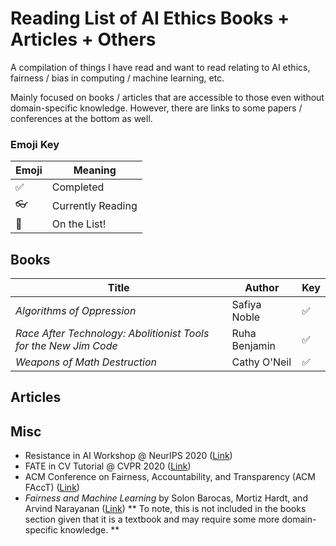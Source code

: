 # Reading List of AI Ethics Books + Articles + Others
A compilation of things I have read and want to read relating to AI ethics, fairness / bias in computing / machine learning, etc. 

Mainly focused on books / articles that are accessible to those even without domain-specific knowledge. However, there are links to some papers / conferences at the bottom as well. 

### Emoji Key
Emoji | Meaning
------------ | -------------
:white_check_mark: | Completed
:eyeglasses:| Currently Reading
:small_orange_diamond: | On the List! 

## Books
Title | Author | Key
------------ | ------------- | ------------- 
*Algorithms of Oppression* | Safiya Noble | :white_check_mark: 
*Race After Technology: Abolitionist Tools for the New Jim Code* | Ruha Benjamin | :white_check_mark: 
*Weapons of Math Destruction* | Cathy O'Neil | :white_check_mark: 

## Articles

## Misc
* Resistance in AI Workshop @ NeurIPS 2020 ([Link](https://sites.google.com/view/resistance-ai-neurips-20/accepted-papers-and-media))
* FATE in CV Tutorial @ CVPR 2020 ([Link](https://sites.google.com/view/fatecv-tutorial/home?authuser=0))
* ACM Conference on Fairness, Accountability, and Transparency (ACM FAccT) ([Link](https://facctconference.org/))
* *Fairness and Machine Learning* by Solon Barocas, Mortiz Hardt, and Arvind Narayanan ([Link](https://fairmlbook.org/)) ** To note, this is not included in the books section given that it is a textbook and may require some more domain-specific knowledge. ** 
